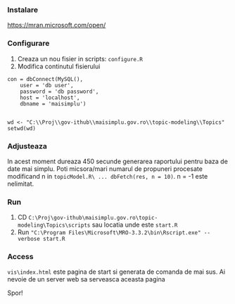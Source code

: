 ### Instalare
https://mran.microsoft.com/open/

### Configurare
1. Creaza un nou fisier in scripts: `configure.R`
2. Modifica continutul fisierului
```
con = dbConnect(MySQL(),
    user = 'db user',
    password = 'db password',
    host = 'localhost',
    dbname = 'maisimplu')


wd <- "C:\\Proj\\gov-ithub\\maisimplu.gov.ro\\topic-modeling\\Topics"
setwd(wd)
```

### Adjusteaza
In acest moment dureaza 450 secunde generarea raportului pentru baza de date mai simplu. Poti micsora/mari numarul de propuneri procesate modificand n in `topicModel.R\ ... dbFetch(res, n = 10)`. 
n = -1 este nelimitat.

### Run
1. CD `C:\Proj\gov-ithub\maisimplu.gov.ro\topic-modeling\Topics\scripts` sau locatia unde este `start.R`
2. Run `"C:\Program Files\Microsoft\MRO-3.3.2\bin\Rscript.exe" --verbose start.R`

### Access 
`vis\index.html` este pagina de start si generata de comanda de mai sus. Ai nevoie de un server web sa serveasca aceasta pagina


Spor!
